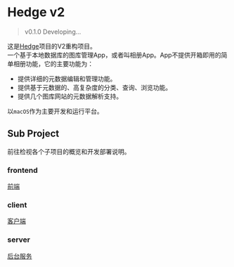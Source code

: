 # Hedge v2
> v0.1.0 Developing...

这是[Hedge](https://github.com/HeerKirov/Hedge)项目的V2重构项目。  
一个基于本地数据库的图库管理App，或者叫相册App。App不提供开箱即用的简单相册功能，它的主要功能为：  
* 提供详细的元数据编辑和管理功能。
* 提供基于元数据的、高复杂度的分类、查询、浏览功能。
* 提供几个图库网站的元数据解析支持。

以`macOS`作为主要开发和运行平台。

## Sub Project
前往检视各个子项目的概览和开发部署说明。
### frontend
[前端](https://github.com/HeerKirov/Hedge-v2/tree/master/frontend)
### client
[客户端](https://github.com/HeerKirov/Hedge-v2/tree/master/client)
### server
[后台服务](https://github.com/HeerKirov/Hedge-v2/tree/master/server)